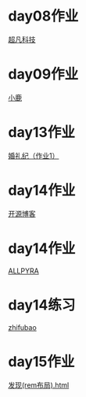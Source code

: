 # day08作业
<a href='https://cc-hubdj.github.io/%E8%B6%85%E5%87%A1%E7%A7%91%E6%8A%80/code/html/%E8%B6%85%E5%87%A1%E7%A7%91%E6%8A%80.html'>超凡科技</a>

# day09作业
<a href='https://cc-hubdj.github.io/day09/%E4%BD%9C%E4%B8%9A/code/html/%E5%B0%8F%E9%B9%BF.html'>小鹿</a>

# day13作业
<a href='https://cc-hubdj.github.io/day13/作业/code/婚礼纪（作业1）.html'>婚礼纪（作业1）</a>

# day14作业
<a href='https://cc-hubdj.github.io/day14/code/html/开源博客.html'>开源博客</a>

# day14作业
<a href='https://cc-hubdj.github.io/day14/code/html/ALLPYRA.html'>ALLPYRA</a>

# day14练习
<a href='https://cc-hubdj.github.io/day14/code/html/zhifubao.html'>zhifubao</a>

# day15作业
<a href='https://cc-hubdj.github.io/day15/code/html/发现(rem布局).html'>发现(rem布局).html</a>

